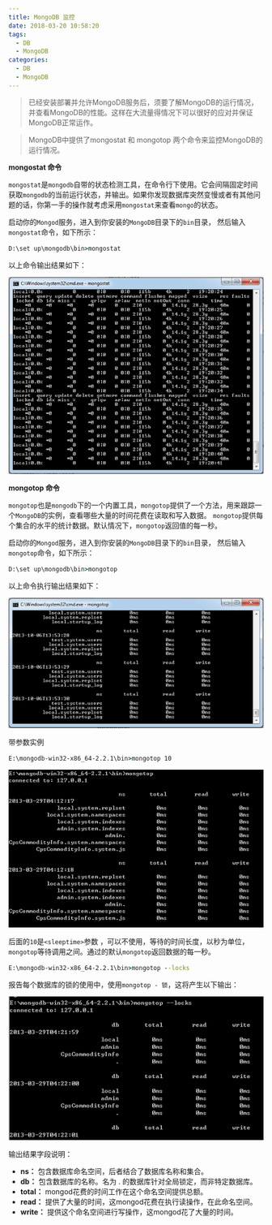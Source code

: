 ```yaml
---
title: MongoDB 监控
date: 2018-03-20 10:58:20
tags:
  - DB
  - MongoDB
categories:
  - DB
  - MongoDB
---
```



> 已经安装部署并允许MongoDB服务后，须要了解MongoDB的运行情况，并查看MongoDB的性能。这样在大流量得情况下可以很好的应对并保证MongoDB正常运作。

> MongoDB中提供了mongostat 和 mongotop 两个命令来监控MongoDB的运行情况。

__mongostat 命令__

`mongostat`是`mongodb`自带的状态检测工具，在命令行下使用。它会间隔固定时间获取`mongodb`的当前运行状态，并输出。如果你发现数据库突然变慢或者有其他问题的话，你第一手的操作就考虑采用`mongostat`来查看`mongo`的状态。

启动你的`Mongod`服务，进入到你安装的`MongoDB`目录下的`bin`目录， 然后输入`mongostat`命令，如下所示：
```cmd
D:\set up\mongodb\bin>mongostat
```
以上命令输出结果如下：

<img src="imgs/mongostat.png" alt="mongostat输出结果图" />

__mongotop 命令__

`mongotop`也是`mongodb`下的一个内置工具，`mongotop`提供了一个方法，用来跟踪一个`MongoDB`的实例，查看哪些大量的时间花费在读取和写入数据。 `mongotop`提供每个集合的水平的统计数据。默认情况下，`mongotop`返回值的每一秒。

启动你的`Mongod`服务，进入到你安装的`MongoDB`目录下的`bin`目录， 然后输入`mongotop`命令，如下所示：
```cmd
D:\set up\mongodb\bin>mongotop
```
以上命令执行输出结果如下：

<img src="imgs/mongotop.png" alt="mongotop输出结果图" />

带参数实例
```cmd
E:\mongodb-win32-x86_64-2.2.1\bin>mongotop 10
```

<img src="imgs/mongotop-10.gif" alt="mongotop 10 输出结果图" />

后面的`10`是`<sleeptime>`参数 ，可以不使用，等待的时间长度，以秒为单位，`mongotop`等待调用之间。通过的默认`mongotop`返回数据的每一秒。
```cmd
E:\mongodb-win32-x86_64-2.2.1\bin>mongotop --locks
```

报告每个数据库的锁的使用中，使用`mongotop - 锁`，这将产生以下输出：

<img src="imgs/mongotop--locks.gif" alt="mongotop 锁 输出结果图" />

输出结果字段说明：

* **ns：** 包含数据库命名空间，后者结合了数据库名称和集合。
* **db：** 包含数据库的名称。名为 . 的数据库针对全局锁定，而非特定数据库。
* **total：** mongod花费的时间工作在这个命名空间提供总额。
* **read：** 提供了大量的时间，这mongod花费在执行读操作，在此命名空间。
* **write：** 提供这个命名空间进行写操作，这mongod花了大量的时间。